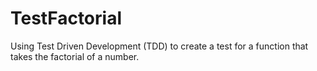 # TestFactorial
Using Test Driven Development (TDD) to create a test for a function that takes the factorial of a number.

